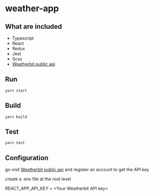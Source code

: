 # weather-app

## What are included

- Typescript
- React
- Redux
- Jest
- Scss
- [Weatherbit public api](https://www.weatherbit.io/)

## Run

`yarn start`

## Build

`yarn build`

## Test

`yarn test`

## Configuration

go visit [Weatherbit public api](https://www.weatherbit.io/) and register an account to get the API key

create a .env file at the root level

REACT_APP_API_KEY = \<Your Weatherbit API key\>
